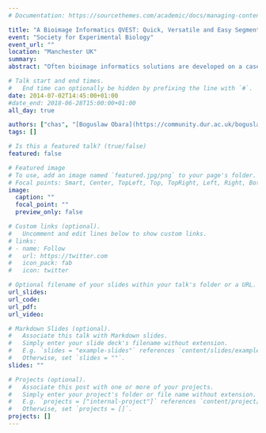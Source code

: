 ```yaml
---
# Documentation: https://sourcethemes.com/academic/docs/managing-content/

title: "A Bioimage Informatics QVEST: Quick, Versatile and Easy Segmentation & Tracking System"
event: "Society for Experimental Biology"
event_url: ""
location: "Manchester UK"
summary:
abstract: "Often bioimage informatics solutions are developed on a case-by-case system and, once complete, little research goes in to developing the systems for a wide spread of applications. Here we demonstrate how a single image analysis technique can be used to segment objects in different 3D microscopy images including tracking through time series, segmenting complex shapes and segmenting multiple objects in a single image, including touching or clustered objects. We have used our speedy and robust deformable mesh system to segment a variety of different objects and track them through time series of images. We have designed a vector field-driven active mesh with a novel local termination method, using directional constraints for tracking and simple pre-processing steps for different scenarios. We feel this is the first step to developing a system that is Quick, Versatile, i.e. capable of dealing with many different scenarios with equal accuracy and precision and Easy to use for a range of bioimaging Segmentation and Tracking needs: this is our QVEST."

# Talk start and end times.
#   End time can optionally be hidden by prefixing the line with `#`.
date: 2014-07-02T14:45:00+01:00
#date_end: 2018-06-28T15:00:00+01:00
all_day: true

authors: ["chas", "[Boguslaw Obara](https://community.dur.ac.uk/boguslaw.obara/)"]
tags: []

# Is this a featured talk? (true/false)
featured: false

# Featured image
# To use, add an image named `featured.jpg/png` to your page's folder.
# Focal points: Smart, Center, TopLeft, Top, TopRight, Left, Right, BottomLeft, Bottom, BottomRight.
image:
  caption: ""
  focal_point: ""
  preview_only: false

# Custom links (optional).
#   Uncomment and edit lines below to show custom links.
# links:
# - name: Follow
#   url: https://twitter.com
#   icon_pack: fab
#   icon: twitter

# Optional filename of your slides within your talk's folder or a URL.
url_slides:
url_code:
url_pdf:
url_video:

# Markdown Slides (optional).
#   Associate this talk with Markdown slides.
#   Simply enter your slide deck's filename without extension.
#   E.g. `slides = "example-slides"` references `content/slides/example-slides.md`.
#   Otherwise, set `slides = ""`.
slides: ""

# Projects (optional).
#   Associate this post with one or more of your projects.
#   Simply enter your project's folder or file name without extension.
#   E.g. `projects = ["internal-project"]` references `content/project/deep-learning/index.md`.
#   Otherwise, set `projects = []`.
projects: []
---
```

